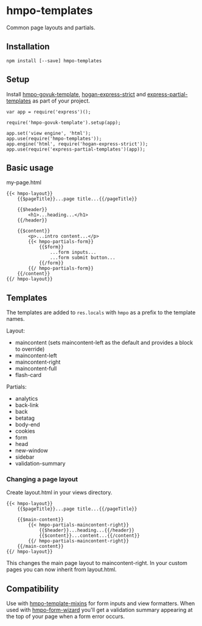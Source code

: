 # hmpo-templates

Common page layouts and partials.

## Installation

```
npm install [--save] hmpo-templates
```

## Setup

Install [hmpo-govuk-template](https://github.com/UKHomeOffice/govuk-template-compiler), [hogan-express-strict](https://github.com/lennym/hogan-express) and [express-partial-templates](https://github.com/UKHomeOffice/express-partial-templates) as part of your project.
```
var app = require('express')();

require('hmpo-govuk-template').setup(app);

app.set('view engine', 'html');
app.use(require('hmpo-templates'));
app.engine('html', require('hogan-express-strict'));
app.use(require('express-partial-templates')(app));
```

## Basic usage

my-page.html
```
{{< hmpo-layout}}
    {{$pageTitle}}...page title...{{/pageTitle}}

    {{$header}}
        <h1>...heading...</h1>
    {{/header}}

    {{$content}}
        <p>...intro content...</p>
        {{< hmpo-partials-form}}
            {{$form}}
                ...form inputs...
                ...form submit button...
            {{/form}}
        {{/ hmpo-partials-form}}
    {{/content}}
{{/ hmpo-layout}}
```

## Templates

The templates are added to `res.locals` with `hmpo` as a prefix to the template names.

Layout:
+ maincontent (sets maincontent-left as the default and provides a block to override)
+ maincontent-left
+ maincontent-right
+ maincontent-full
+ flash-card

Partials:
+ analytics
+ back-link
+ back
+ betatag
+ body-end
+ cookies
+ form
+ head
+ new-window
+ sidebar
+ validation-summary

### Changing a page layout

Create layout.html in your views directory.
```
{{< hmpo-layout}}
    {{$pageTitle}}...page title...{{/pageTitle}}

    {{$main-content}}
        {{< hmpo-partials-maincontent-right}}
            {{$header}}...heading...{{/header}}
            {{$content}}...content...{{/content}}
        {{/ hmpo-partials-maincontent-right}}
    {{/main-content}}
{{/ hmpo-layout}}
```
This changes the main page layout to maincontent-right. In your custom pages you can now inherit from layout.html.

## Compatibility

Use with [hmpo-template-mixins](https://github.com/UKHomeOffice/passports-template-mixins) for form inputs and view formatters. When used with [hmpo-form-wizard](https://github.com/UKHomeOffice/passports-form-wizard) you'll get a validation summary appearing at the top of your page when a form error occurs.
